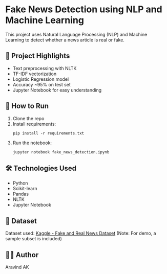 # Fake News Detection using NLP and Machine Learning

This project uses Natural Language Processing (NLP) and Machine Learning to detect whether a news article is real or fake.

## 📌 Project Highlights
- Text preprocessing with NLTK
- TF-IDF vectorization
- Logistic Regression model
- Accuracy ~95% on test set
- Jupyter Notebook for easy understanding

## 🚀 How to Run
1. Clone the repo
2. Install requirements:
   ```
   pip install -r requirements.txt
   ```
3. Run the notebook:
   ```
   jupyter notebook fake_news_detection.ipynb
   ```

## 🛠️ Technologies Used
- Python
- Scikit-learn
- Pandas
- NLTK
- Jupyter Notebook

## 📁 Dataset
Dataset used: [Kaggle - Fake and Real News Dataset](https://www.kaggle.com/datasets/clmentbisaillon/fake-and-real-news-dataset)
(Note: For demo, a sample subset is included)

## 👨‍💻 Author
Aravind AK
